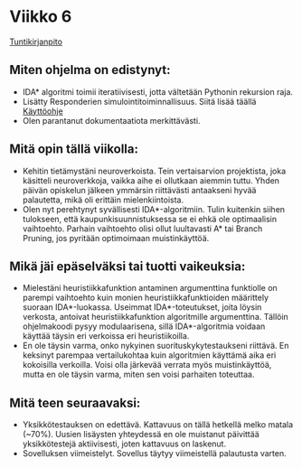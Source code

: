 # Viikko 6
[Tuntikirjanpito](./tunnit.md)

## Miten ohjelma on edistynyt:
- IDA* algoritmi toimii iteratiivisesti, jotta vältetään Pythonin rekursion raja.
- Lisätty Responderien simulointitoiminnallisuus. Siitä lisää täällä [Käyttöohje](./kayttoohje.md)
- Olen parantanut dokumentaatiota merkittävästi.

## Mitä opin tällä viikolla:

- Kehitin tietämystäni neuroverkoista. Tein vertaisarvion projektista, joka käsitteli neuroverkkoja, vaikka aihe ei ollutkaan aiemmin tuttu. Yhden päivän opiskelun jälkeen ymmärsin riittävästi antaakseni hyvää palautetta, mikä oli erittäin mielenkiintoista.
- Olen nyt perehtynyt syvällisesti IDA*-algoritmiin. Tulin kuitenkin siihen tulokseen, että kaupunkisuunnistuksessa se ei ehkä ole optimaalisin vaihtoehto. Parhain vaihtoehto olisi ollut luultavasti A\* tai Branch Pruning, jos pyritään optimoimaan muistinkäyttöä.


## Mikä jäi epäselväksi tai tuotti vaikeuksia:

- Mielestäni heuristiikkafunktion antaminen argumenttina funktiolle on parempi vaihtoehto kuin monien heuristiikkafunktioiden määrittely suoraan IDA\*-luokassa. Useimmat IDA\*-toteutukset, joita löysin verkosta, antoivat heuristiikkafunktion algoritmille argumenttina. Tällöin ohjelmakoodi pysyy modulaarisena, sillä IDA\*-algoritmia voidaan käyttää täysin eri verkoissa eri heuristiikoilla.
- En ole täysin varma, onko nykyinen suorituskykytestaukseni riittävä. En keksinyt parempaa vertailukohtaa kuin algoritmien käyttämä aika eri kokoisilla verkoilla. Voisi olla järkevää verrata myös muistinkäyttöä, mutta en ole täysin varma, miten sen voisi parhaiten toteuttaa.


## Mitä teen seuraavaksi:

- Yksikkötestauksen on edettävä. Kattavuus on tällä hetkellä melko matala (~70%). Uusien lisäysten yhteydessä en ole muistanut päivittää yksikkötestejä aktiivisesti, joten kattavuus on laskenut.
- Sovelluksen viimeistelyt. Sovellus täytyy viimeistellä palautusta varten.